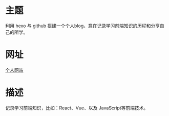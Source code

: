 # 主题
利用 hexo 与 github 搭建一个个人blog，意在记录学习前端知识的历程和分享自己的所学。

# 网址
[个人网站](https://liuyulingweb.github.io)

# 描述
记录学习前端知识，比如：React、Vue、以及 JavaScript等前端技术。